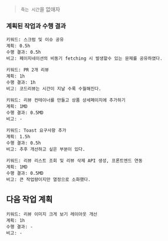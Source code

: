> `죽는 시간`을 없애자

### 계획된 작업과 수행 결과

```
키워드: 스크럼 및 이슈 공유
계획: 0.5h
수행 결과: 0.5h
비고: 페이지네이션의 비동기 fetching 시 발생할수 있는 문제를 공유하였다.
```

```
키워드: PR 2개 리뷰
계획: 1h
수행 결과: 1h
비고: 코드리뷰는 시간이 지날 수록 수월해진다.
```

```
키워드: 리뷰 컨테이너를 만들고 상품 상세페이지에 추가하기
계획: 1MD
수행 결과: 0.5MD
비고: -
```

```
키워드: Toast 요구사항 추가
계획: 1.5h
수행 결과: 0.5h
비고: 추후 개선하고 싶은 부분이 있다.
```

```
키워드: 리뷰 리스트 조회 및 리뷰 삭제 API 생성, 프론트엔드 연동
계획: 1MD
수행 결과: 0.5MD
비고: 큰 작업량이지만 열정으로 소화했다.
```

## 다음 작업 계획

```
키워드: 리뷰 이미지 크게 보기 레이아웃 개선
계획: 1h
수행 결과: -
비고: -
```
